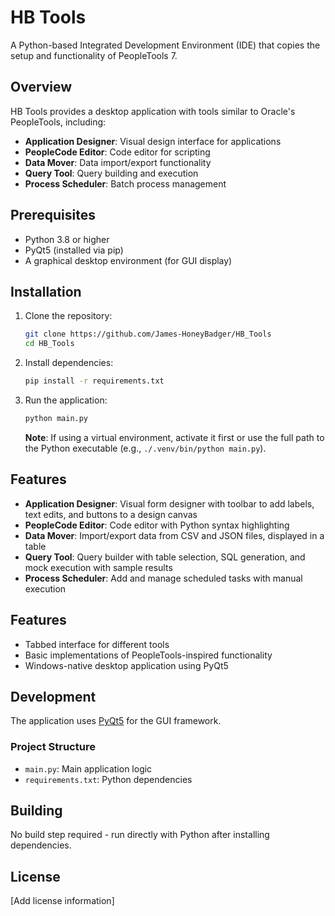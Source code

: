 # HB Tools

A Python-based Integrated Development Environment (IDE) that copies the setup and functionality of PeopleTools 7.

## Overview

HB Tools provides a desktop application with tools similar to Oracle's PeopleTools, including:

- **Application Designer**: Visual design interface for applications
- **PeopleCode Editor**: Code editor for scripting
- **Data Mover**: Data import/export functionality
- **Query Tool**: Query building and execution
- **Process Scheduler**: Batch process management

## Prerequisites

- Python 3.8 or higher
- PyQt5 (installed via pip)
- A graphical desktop environment (for GUI display)

## Installation

1. Clone the repository:
   ```bash
   git clone https://github.com/James-HoneyBadger/HB_Tools
   cd HB_Tools
   ```

2. Install dependencies:
   ```bash
   pip install -r requirements.txt
   ```

3. Run the application:
   ```bash
   python main.py
   ```

   **Note**: If using a virtual environment, activate it first or use the full path to the Python executable (e.g., `./.venv/bin/python main.py`).

## Features

- **Application Designer**: Visual form designer with toolbar to add labels, text edits, and buttons to a design canvas
- **PeopleCode Editor**: Code editor with Python syntax highlighting
- **Data Mover**: Import/export data from CSV and JSON files, displayed in a table
- **Query Tool**: Query builder with table selection, SQL generation, and mock execution with sample results
- **Process Scheduler**: Add and manage scheduled tasks with manual execution

## Features

- Tabbed interface for different tools
- Basic implementations of PeopleTools-inspired functionality
- Windows-native desktop application using PyQt5

## Development

The application uses [PyQt5](https://pypi.org/project/PyQt5/) for the GUI framework.

### Project Structure

- `main.py`: Main application logic
- `requirements.txt`: Python dependencies

## Building

No build step required - run directly with Python after installing dependencies.

## License

[Add license information]